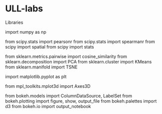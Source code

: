 # ULL-labs

Libraries

import numpy as np

from scipy.stats import pearsonr
from scipy.stats import spearmanr
from scipy import spatial
from scipy import stats

from sklearn.metrics.pairwise import cosine_similarity
from sklearn.decomposition import PCA
from sklearn.cluster import KMeans
from sklearn.manifold import TSNE

import matplotlib.pyplot as plt

from mpl_toolkits.mplot3d import Axes3D

from bokeh.models import ColumnDataSource, LabelSet
from bokeh.plotting import figure, show, output_file
from bokeh.palettes import d3
from bokeh.io import output_notebook
